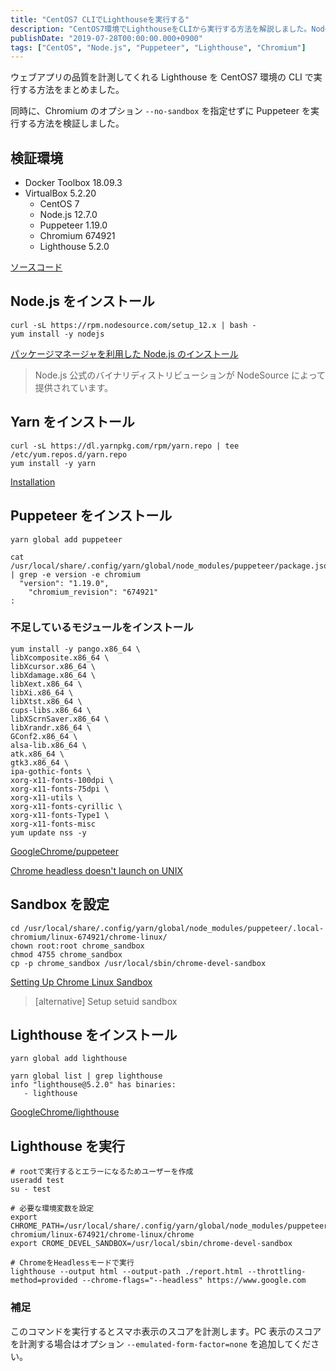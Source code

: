 ```yaml
---
title: "CentOS7 CLIでLighthouseを実行する"
description: "CentOS7環境でLighthouseをCLIから実行する方法を解説しました。Node.jsやPuppeteerのインストール手順やSandboxの設定方法も記載しました。"
publishDate: "2019-07-28T00:00:00.000+0900"
tags: ["CentOS", "Node.js", "Puppeteer", "Lighthouse", "Chromium"]
---
```


ウェブアプリの品質を計測してくれる Lighthouse を CentOS7 環境の CLI で実行する方法をまとめました。

同時に、Chromium のオプション `--no-sandbox` を指定せずに Puppeteer を実行する方法を検証しました。

## 検証環境

- Docker Toolbox 18.09.3
- VirtualBox 5.2.20
  - CentOS 7
  - Node.js 12.7.0
  - Puppeteer 1.19.0
  - Chromium 674921
  - Lighthouse 5.2.0

[ソースコード](https://github.com/cuavv/sandbox-lighthouse)

## Node.js をインストール

```shell
curl -sL https://rpm.nodesource.com/setup_12.x | bash -
yum install -y nodejs
```

[パッケージマネージャを利用した Node.js のインストール](https://nodejs.org/ja/download/package-manager/)

> Node.js 公式のバイナリディストリビューションが NodeSource によって提供されています。

## Yarn をインストール

```shell
curl -sL https://dl.yarnpkg.com/rpm/yarn.repo | tee /etc/yum.repos.d/yarn.repo
yum install -y yarn
```

[Installation](https://yarnpkg.com/en/docs/install#centos-stable)

## Puppeteer をインストール

```shell
yarn global add puppeteer
```

```shell
cat /usr/local/share/.config/yarn/global/node_modules/puppeteer/package.json | grep -e version -e chromium
  "version": "1.19.0",
    "chromium_revision": "674921"
:
```

### 不足しているモジュールをインストール

```shell
yum install -y pango.x86_64 \
libXcomposite.x86_64 \
libXcursor.x86_64 \
libXdamage.x86_64 \
libXext.x86_64 \
libXi.x86_64 \
libXtst.x86_64 \
cups-libs.x86_64 \
libXScrnSaver.x86_64 \
libXrandr.x86_64 \
GConf2.x86_64 \
alsa-lib.x86_64 \
atk.x86_64 \
gtk3.x86_64 \
ipa-gothic-fonts \
xorg-x11-fonts-100dpi \
xorg-x11-fonts-75dpi \
xorg-x11-utils \
xorg-x11-fonts-cyrillic \
xorg-x11-fonts-Type1 \
xorg-x11-fonts-misc
yum update nss -y
```

[GoogleChrome/puppeteer](https://github.com/GoogleChrome/puppeteer)

[Chrome headless doesn't launch on UNIX](https://github.com/GoogleChrome/puppeteer/blob/master/docs/troubleshooting.md#chrome-headless-doesnt-launch-on-unix)

## Sandbox を設定

```shell
cd /usr/local/share/.config/yarn/global/node_modules/puppeteer/.local-chromium/linux-674921/chrome-linux/
chown root:root chrome_sandbox
chmod 4755 chrome_sandbox
cp -p chrome_sandbox /usr/local/sbin/chrome-devel-sandbox
```

[Setting Up Chrome Linux Sandbox](https://github.com/GoogleChrome/puppeteer/blob/master/docs/troubleshooting.md#setting-up-chrome-linux-sandbox)

> [alternative] Setup setuid sandbox

## Lighthouse をインストール

```shell
yarn global add lighthouse
```

```shell
yarn global list | grep lighthouse
info "lighthouse@5.2.0" has binaries:
   - lighthouse
```

[GoogleChrome/lighthouse](https://github.com/GoogleChrome/lighthouse)

## Lighthouse を実行

```shell
# rootで実行するとエラーになるためユーザーを作成
useradd test
su - test
```

```shell
# 必要な環境変数を設定
export CHROME_PATH=/usr/local/share/.config/yarn/global/node_modules/puppeteer/.local-chromium/linux-674921/chrome-linux/chrome
export CROME_DEVEL_SANDBOX=/usr/local/sbin/chrome-devel-sandbox
```

```shell
# ChromeをHeadlessモードで実行
lighthouse --output html --output-path ./report.html --throttling-method=provided --chrome-flags="--headless" https://www.google.com
```

### 補足

このコマンドを実行するとスマホ表示のスコアを計測します。PC 表示のスコアを計測する場合はオプション `--emulated-form-factor=none` を追加してください。
